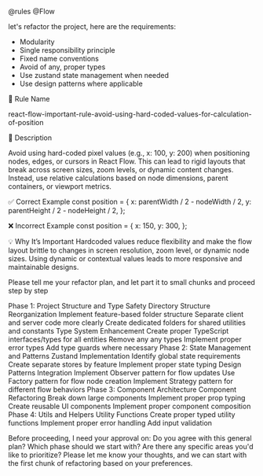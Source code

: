 @rules @Flow

let's refactor the project, here are the requirements:
- Modularity
- Single responsibility principle
- Fixed name conventions
- Avoid of any, proper types
- Use zustand state management when needed
- Use design patterns where applicable

🧠 Rule Name

react-flow-important-rule-avoid-using-hard-coded-values-for-calculation-of-position

📜 Description

Avoid using hard-coded pixel values (e.g., x: 100, y: 200) when positioning nodes, edges, or cursors in React Flow. This can lead to rigid layouts that break across screen sizes, zoom levels, or dynamic content changes. Instead, use relative calculations based on node dimensions, parent containers, or viewport metrics.


✅ Correct Example
const position = {
  x: parentWidth / 2 - nodeWidth / 2,
  y: parentHeight / 2 - nodeHeight / 2,
};


❌ Incorrect Example
const position = {
  x: 150,
  y: 300,
};


💡 Why It’s Important
Hardcoded values reduce flexibility and make the flow layout brittle to changes in screen resolution, zoom level, or dynamic node sizes. Using dynamic or contextual values leads to more responsive and maintainable designs.

Please tell me your refactor plan, and let part it to small chunks and proceed step by step


Phase 1: Project Structure and Type Safety
Directory Structure Reorganization
Implement feature-based folder structure
Separate client and server code more clearly
Create dedicated folders for shared utilities and constants
Type System Enhancement
Create proper TypeScript interfaces/types for all entities
Remove any any types
Implement proper error types
Add type guards where necessary
Phase 2: State Management and Patterns
Zustand Implementation
Identify global state requirements
Create separate stores by feature
Implement proper state typing
Design Patterns Integration
Implement Observer pattern for flow updates
Use Factory pattern for flow node creation
Implement Strategy pattern for different flow behaviors
Phase 3: Component Architecture
Component Refactoring
Break down large components
Implement proper prop typing
Create reusable UI components
Implement proper component composition
Phase 4: Utils and Helpers
Utility Functions
Create proper typed utility functions
Implement proper error handling
Add input validation

Before proceeding, I need your approval on:
Do you agree with this general plan?
Which phase should we start with?
Are there any specific areas you'd like to prioritize?
Please let me know your thoughts, and we can start with the first chunk of refactoring based on your preferences.
